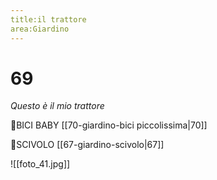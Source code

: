 ```yaml
---
title:il trattore
area:Giardino
---
```

# 69
_Questo è il mio trattore_

👀BICI BABY [[70-giardino-bici piccolissima|70]]

👀SCIVOLO [[67-giardino-scivolo|67]]

![[foto_41.jpg]]